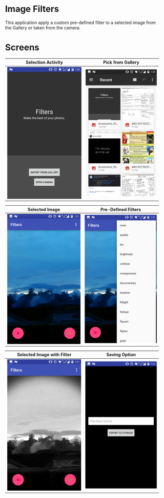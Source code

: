 # Image Filters
This application apply a custom pre-defined filter to a selected image from the Gallery or taken from the camera.

# Screens
Selection Activity             |  Pick from Gallery
:-------------------------:|:-------------------------:
![](/assets/Picture1.png)  |  ![](/assets/Picture2.png)

Selected Image             |  Pre-Defined Filters
:-------------------------:|:-------------------------:
![](/assets/Picture3.png)  |  ![](/assets/Picture4.png)

Selected Image with Filter             |  Saving Option
:-------------------------:|:-------------------------:
![](/assets/Picture5.png)  |  ![](/assets/Picture6.png)
